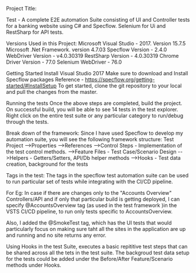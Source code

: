 Project Title:

Test - A complete E2E automation Suite consisting of UI and Controller tests for a banking website using C# and Specflow.
Selenium for Ui and RestSharp for API tests.

Versions Used in this Project:
Microsoft Visual Studio - 2017. Version 15.7.5
Microsoft .Net Framework. version 4.7.03
Specflow Version - 2.4.0
WebDriver Version - v4.0.30319
RestSharp Version - 4.0.30319
Chrome Driver Version - 77.0
Selenium WebDriver - 76.0

Getting Started
Install Visual Studio 2017
Make sure to download and Install Specflow packages
Reference - https://specflow.org/getting-started/#InstallSetup
To get started, clone the git repository to your local and pull the changes from the master.

Running the tests
Once the above steps are completed, build the project.
On successful build, you will be able to see 14 tests in the test explorer.
Right click on the entire test suite or any particular category to run/debug through the tests.

Break down of the framework:
Since I have used Specflow to develop my automation suite, you will see the following framework structure:
Test Project
	-->Properties
	-->References
	-->Control Steps - Implementation of the test control methods.
	-->Feature Files - Test Case/Scenario Design
	-->Helpers - Getters/Setters, API/Db helper methods 
	-->Hooks - Test data creation, background for the tests
	
Tags in the test:
The tags in the specflow test automation suite can be used to run particular set of tests while integrating with the CI/CD pipeline.

For Eg: In case if there are changes only to the "Accounts Overview" Controllers/API and if only that particular build is getting deployed, I can specify @AccountsOverview tag (as used in the test framework )in the VSTS CI/CD pipeline, to run only tests specific to AccountsOverview.

Also, I added the @SmokeTest tag, which has the UI tests that would particularly focus on making sure taht all the sites in the application are up and running and no site returns any error.

Using Hooks in the test Suite, executes a basic repititive test steps that can be shared across all the tets in the test suite.
The backgroud test data setup for the tests could be added under the Before/After Feature/Scenario methods under Hooks.
	

